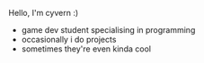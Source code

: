 Hello, I'm cyvern :)
- game dev student specialising in programming
- occasionally i do projects
- sometimes they're even kinda cool

<!---
Cyverneon/Cyverneon is a ✨ special ✨ repository because its `README.md` (this file) appears on your GitHub profile.
You can click the Preview link to take a look at your changes.
--->
